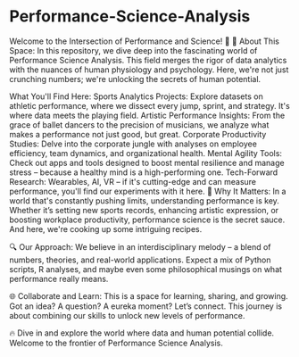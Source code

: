 # Performance-Science-Analysis

Welcome to the Intersection of Performance and Science! 🌟
🚀 About This Space: In this repository, we dive deep into the fascinating world of Performance Science Analysis. This field merges the rigor of data analytics with the nuances of human physiology and psychology. Here, we're not just crunching numbers; we're unlocking the secrets of human potential.

What You'll Find Here:
Sports Analytics Projects: Explore datasets on athletic performance, where we dissect every jump, sprint, and strategy. It's where data meets the playing field.
Artistic Performance Insights: From the grace of ballet dancers to the precision of musicians, we analyze what makes a performance not just good, but great.
Corporate Productivity Studies: Delve into the corporate jungle with analyses on employee efficiency, team dynamics, and organizational health.
Mental Agility Tools: Check out apps and tools designed to boost mental resilience and manage stress – because a healthy mind is a high-performing one.
Tech-Forward Research: Wearables, AI, VR – if it's cutting-edge and can measure performance, you'll find our experiments with it here.
🧠 Why It Matters: In a world that's constantly pushing limits, understanding performance is key. Whether it’s setting new sports records, enhancing artistic expression, or boosting workplace productivity, performance science is the secret sauce. And here, we're cooking up some intriguing recipes.

🔍 Our Approach: We believe in an interdisciplinary melody – a blend of numbers, theories, and real-world applications. Expect a mix of Python scripts, R analyses, and maybe even some philosophical musings on what performance really means.

🌐 Collaborate and Learn: This is a space for learning, sharing, and growing. Got an idea? A question? A eureka moment? Let’s connect. This journey is about combining our skills to unlock new levels of performance.

🔥 Dive in and explore the world where data and human potential collide. Welcome to the frontier of Performance Science Analysis.
